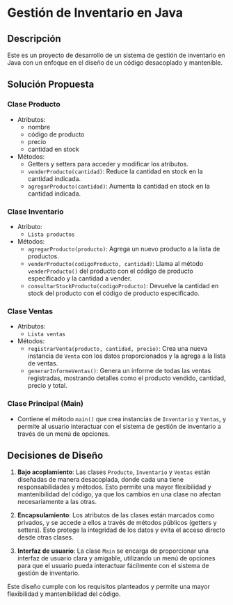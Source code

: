 # Gestión de Inventario en Java

## Descripción

Este es un proyecto de desarrollo de un sistema de gestión de inventario en Java con un enfoque en el diseño de un código desacoplado y mantenible.

## Solución Propuesta

### Clase Producto

- Atributos:
  - nombre
  - código de producto
  - precio
  - cantidad en stock
- Métodos:
  - Getters y setters para acceder y modificar los atributos.
  - `venderProducto(cantidad)`: Reduce la cantidad en stock en la cantidad indicada.
  - `agregarProducto(cantidad)`: Aumenta la cantidad en stock en la cantidad indicada.

### Clase Inventario

- Atributo:
  - `Lista productos`
- Métodos:
  - `agregarProducto(producto)`: Agrega un nuevo producto a la lista de productos.
  - `venderProducto(codigoProducto, cantidad)`: Llama al método `venderProducto()` del producto con el código de producto especificado y la cantidad a vender.
  - `consultarStockProducto(codigoProducto)`: Devuelve la cantidad en stock del producto con el código de producto especificado.

### Clase Ventas

- Atributos:
  - `Lista ventas`
- Métodos:
  - `registrarVenta(producto, cantidad, precio)`: Crea una nueva instancia de `Venta` con los datos proporcionados y la agrega a la lista de ventas.
  - `generarInformeVentas()`: Genera un informe de todas las ventas registradas, mostrando detalles como el producto vendido, cantidad, precio y total.

### Clase Principal (Main)

- Contiene el método `main()` que crea instancias de `Inventario` y `Ventas`, y permite al usuario interactuar con el sistema de gestión de inventario a través de un menú de opciones.

## Decisiones de Diseño

1. **Bajo acoplamiento**: Las clases `Producto`, `Inventario` y `Ventas` están diseñadas de manera desacoplada, donde cada una tiene responsabilidades y métodos. Esto permite una mayor flexibilidad y mantenibilidad del código, ya que los cambios en una clase no afectan necesariamente a las otras.

2. **Encapsulamiento**: Los atributos de las clases están marcados como privados, y se accede a ellos a través de métodos públicos (getters y setters). Esto protege la integridad de los datos y evita el acceso directo desde otras clases.

3. **Interfaz de usuario**: La clase `Main` se encarga de proporcionar una interfaz de usuario clara y amigable, utilizando un menú de opciones para que el usuario pueda interactuar fácilmente con el sistema de gestión de inventario.

Este diseño cumple con los requisitos planteados y permite una mayor flexibilidad y mantenibilidad del código.
